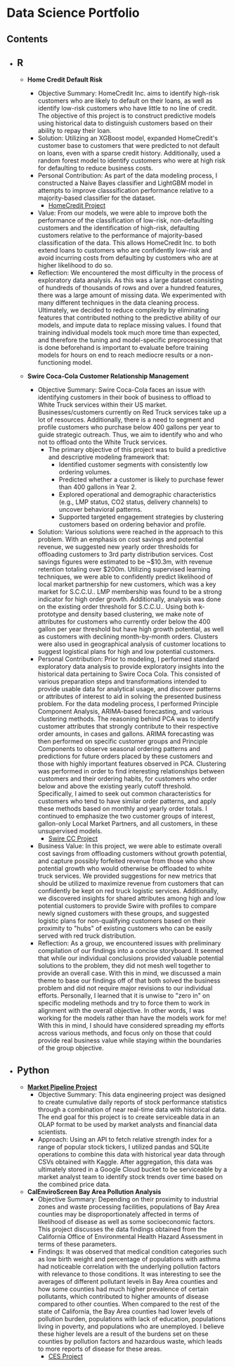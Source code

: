 # Data Science Portfolio

## Contents
- ## R
  - **Home Credit Default Risk**
    - Objective Summary: HomeCredit Inc. aims to identify high-risk customers who are likely to default on their loans, as well as identify low-risk customers who have little to no line of credit.  The objective of this project is to construct predictive models using historical data to distinguish customers based on their ability to repay their loan.
    - Solution: Utilizing an XGBoost model, expanded HomeCredit's customer base to customers that were predicted to not default on loans, even with a sparse credit history.  Additionally, used a random forest model to identify customers who were at high risk for defaulting to reduce business costs.
    - Personal Contribution: As part of the data modeling process, I constructed a Naive Bayes classifier and LightGBM model in attempts to improve classsification performance relative to a majority-based classifier for the dataset.
      - [HomeCredit Project](https://github.com/CSJoyce/HomeCreditProject/blob/main)
    - Value: From our models, we were able to improve both the performance of the classification of low-risk, non-defaulting customers and the identification of high-risk, defaulting customers relative to the performance of majority-based classification of the data.  This allows HomeCredit Inc. to both extend loans to customers who are confidently low-risk and avoid incurring costs from defaulting by customers who are at higher likelihood to do so.
    - Reflection: We encountered the most difficulty in the process of exploratory data analysis.  As this was a large dataset consisting of hundreds of thousands of rows and over a hundred features, there was a large amount of missing data.  We experimented with many different techniques in the data cleaning process.  Ultimately, we decided to reduce complexity by eliminating features that contributed nothing to the predictive ability of our models, and impute data to replace missing values.  I found that training individual models took much more time than expected, and therefore the tuning and model-specific preprocessing that is done beforehand is important to evaluate before training models for hours on end to reach mediocre results or a non-functioning model.

  - **Swire Coca-Cola Customer Relationship Management**
    - Objective Summary:  Swire Coca-Cola faces an issue with identifying customers in their book of business to offload to White Truck services within their US market. Businesses/customers currently on Red Truck services take up a lot of resources.  Additionally, there is a need to segment and profile customers who purchase below 400 gallons per year to guide strategic outreach. Thus, we aim to identify who and who not to offload onto the White Truck services.
      - The primary objective of this project was to build a predictive and descriptive modeling framework that:
        - Identified customer segments with consistently low ordering volumes.
        - Predicted whether a customer is likely to purchase fewer than 400 gallons in Year 2.
        - Explored operational and demographic characteristics (e.g., LMP status, CO2 status, delivery channels) to uncover behavioral patterns.
        - Supported targeted engagement strategies by clustering customers based on ordering behavior and profile.
    - Solution:  Various solutions were reached in the approach to this problem.  With an emphasis on cost savings and potential revenue, we suggested new yearly order thresholds for offloading customers to 3rd party distribution services.  Cost savings figures were estimated to be ~$10.3m, with revenue retention totaling over $200m. Utilizing supervised learning techniques, we were able to confidently predict likelihood of local market partnership for new customers, which was a key market for S.C.C.U..  LMP membership was found to be a strong indicator for high order growth.  Additionally,  analysis was done on the existing order threshold for S.C.C.U.. Using both k-prototype and density based clustering, we make note of attributes for customers who currently order below the 400 gallon per year threshold but have high growth potential, as well as customers with declining month-by-month orders.  Clusters were also used in geographical analysis of customer locations to suggest logistical plans for high and low potential customers.
    - Personal Contribution: Prior to modeling, I performed standard exploratory data analysis to provide exploratory insights into the historical data pertaining to Swire Coca Cola.  This consisted of various preparation steps and transformations intended to provide usable data for analytical usage, and discover patterns or attributes of interest to aid in solving the presented business problem.  For the data modeling process, I performed Principle Component Analysis, ARIMA-based forecasting, and various clustering methods.  The reasoning behind PCA was to identify customer attributes that strongly contribute to their respective order amounts, in cases and gallons. ARIMA forecasting was then performed on specific customer groups and Principle Components to observe seasonal ordering patterns and predictions for future orders placed by these customers and those with highly important features observed in PCA.  Clustering was performed in order to find interesting relationships between customers and their ordering habits, for customers who order below and above the existing yearly cutoff threshold.  Specifically, I aimed to seek out common characteristics for customers who tend to have similar order patterns, and apply these methods based on monthly and yearly order totals. I continued to emphasize the two customer groups of interest, gallon-only Local Market Partners, and all customers, in these unsupervised models.
      - [Swire CC Project](https://github.com/CSJoyce/Swire-Project/blob/main)
    - Business Value: In this project, we were able to estimate overall cost savings from offloading customers without growth potential, and capture possibly forfeited revenue from those who show potential growth who would otherwise be offloaded to white truck services.  We provided suggestions for new metrics that should be utilized to maximize revenue from customers that can confidently be kept on red truck logistic services.  Additionally, we discovered insights for shared attributes among high and low potential customers to provide Swire with profiles to compare newly signed customers with these groups, and suggested logistic plans for non-qualifying customers based on their proximity to "hubs" of existing customers who can be easily served with red truck distribution.
    - Reflection: As a group, we encountered issues with preliminary compilation of our findings into a concise storyboard.  It seemed that while our individual conclusions provided valuable potential solutions to the problem, they did not mesh well together to provide an overall case.  With this in mind, we discussed a main theme to base our findings off of that both solved the business problem and did not require major revisions to our individual efforts.  Personally, I learned that it is unwise to "zero in" on specific modeling methods and try to force them to work in alignment with the overall objective.  In other words, I was working for the models rather than have the models work for me!  With this in mind, I should have considered spreading my efforts across various methods, and focus only on those that could provide real business value while staying within the boundaries of the group objective.
   

- ## Python
  - **[Market Pipeline Project](https://github.com/CSJoyce/FinPipeline/blob/main)**
    - Objective Summary: This data engineering project was designed to create cumulative daily reports of stock performance statistics through a combination of near real-time data with historical data.  The end goal for this project is to create serviceable data in an OLAP format to be used by market analysts and financial data scientists.
    - Approach: Using an API to fetch relative strength index for a range of popular stock tickers, I utilized pandas and SQLite operations to combine this data with historical year data through CSVs obtained with Kaggle.  After aggregation, this data was ultimately stored in a Google Cloud bucket to be serviceable by a market analyst team to identify stock trends over time based on the combined price data.
  - **CalEnviroScreen Bay Area Pollution Analysis**
    - Objective Summary: Depending on their proximity to industrial zones and waste processing facilities, populations of Bay Area counties may be disproportionately affected in terms of likelihood of disease as well as some socioeconomic factors. This project discusses the data findings obtained from the California Office of Environmental Health Hazard Assessment in terms of these parameters.
    - Findings: It was observed that medical condition categories such as low birth weight and percentage of populations with asthma had noticeable correlation with the underlying pollution factors with relevance to those conditions. It was interesting to see the averages of different pollutant levels in Bay Area counties and how some counties had much higher prevalence of certain pollutants, which contributed to higher amounts of disease compared to other counties. When compared to the rest of the state of California, the Bay Area counties had lower levels of pollution burden, populations with lack of education, populations living in poverty, and populations who are unemployed. I believe these higher levels are a result of the burdens set on these counties by pollution factors and hazardous waste, which leads to more reports of disease for these areas.
      - [CES Project](https://github.com/CSJoyce/CESBA/blob/main)

